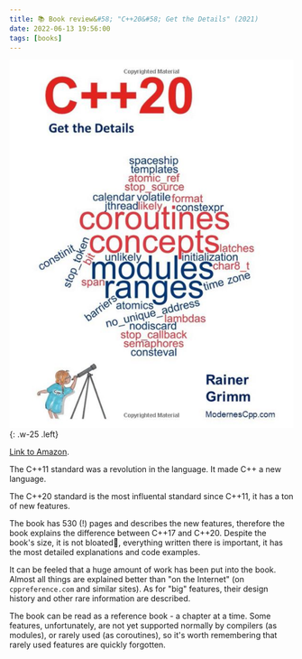 ```yaml
---
title: 📚 Book review&#58; "C++20&#58; Get the Details" (2021)
date: 2022-06-13 19:56:00
tags: [books]
---
```


![](/assets/img/posts/2022-06-13/cover.jpg){: .w-25 .left}

[Link to Amazon](https://www.amazon.com/C-20-Details-Rainer-Grimm/dp/B09328NKXK).

The C++11 standard was a revolution in the language. It made C++ a new language.

The C++20 standard is the most influental standard since C++11, it has a ton of new features.

The book has 530 (!) pages and describes the new features, therefore the book explains
the difference between C++17 and C++20. Despite the book's size, it is not bloated🚱, everything written there
is important, it has the most detailed explanations and code examples.

It can be feeled that a huge amount of work has been put into the book.
Almost all things are explained better than "on the Internet" (on `cppreference.com` and similar sites).
As for "big" features, their design history and other rare information are described.

The book can be read as a reference book - a chapter at a time.
Some features, unfortunately, are not yet supported normally by compilers (as modules),
or rarely used (as coroutines),
so it's worth remembering that rarely used features are quickly forgotten.
